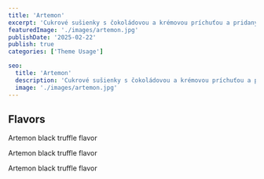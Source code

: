 ```yaml
---
title: 'Artemon'
excerpt: 'Cukrové sušienky s čokoládovou a krémovou príchuťou a pridanými praženými drvenými arašidmi.'
featuredImage: './images/artemon.jpg'
publishDate: '2025-02-22'
publish: true
categories: ['Theme Usage']

seo:
  title: 'Artemon'
  description: 'Cukrové sušienky s čokoládovou a krémovou príchuťou a pridanými praženými drvenými arašidmi.'
  image: './images/artemon.jpg'
---
```


## Flavors

Artemon black truffle flavor

Artemon black truffle flavor

Artemon black truffle flavor
